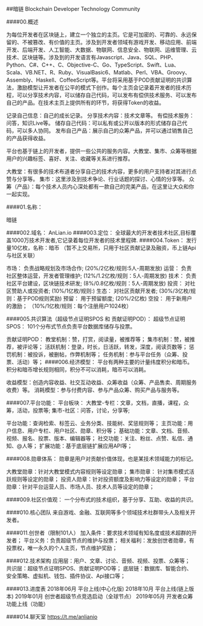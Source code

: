 ##暗链
Blockchain Developer Technology Community

####00.概述

  为每位开发者在区块链上，建立一个独立的主页。它是可加密的、可靠的、永远保留的、不被篡改、有价值的主页。涉及到开发者领域有游戏开发、移动应用、前端开发、后端开发、人工智能、大数据、物联网、信息安全、物联网、运维管理、云技术、区块链等。涉及到的开发语言有Javascript、Java、SQL、PHP、Python、C#、C++、C、Objective-C、Go、TypeScript、Swift、Lua、Scala、VB.NET、R、Ruby、VisualBasic6、Matlab、Perl、VBA、Groovy、Assembly、Haskell、CoffeeScript等。平台将采用基于POD贡献证明的共识算法，激励模型让开发者在公平的模式下创作。每个主页会记录着开发者的技术历程，可以分享技术内容，可以储存自己代码，可以发布有偿供技术服务、可以发布自己的产品。在技术主页上提供所有的环节，将获得Token的收益。

  记录自己信息：自己的成长记录。
  分享技术内容：技术文章等。
  有偿技术服务：问答，知识Live等。
  储存自己代码：可以私有或公开以版本的形式储存自己代码，可以多人协同。
  发布自己产品：展示自己的众筹产品，并可以通过销售自己的产品获得收益。

  平台也基于链上的开发者，提供一些公共的服务内容。大教堂、集市、众筹等根据用户的兴趣标签、喜好、关注、收藏等关系进行推荐。

  大教堂：有很多的技术布道者分享自己的技术内容，更多的用户支持者对其进行点赞与分享等。
  集市：这里涉及到技术争论、行业话题的探讨、心情的分享等。
  众筹（产品）：每个技术人员内心深处都有一款自己的完美产品，在这里让大众和你一起实现。

####01.名称：

  暗链
  
####002.域名：
  AnLian.io
####003.定位：
  全球最大的开发者技术社区,目标覆盖1000万技术开发者,它记录着每位开发者的技术里程碑.
####004.Token：
  发行量10亿枚，名称：暗币 （暂不上交易所，只用于社区贡献记录及融资，币上链Api与社区关联）

  市场： 负责战略规划及市场合作; (20%/2亿枚/规则:5人-周期发放)
  运营： 负责社区整体运营，开发者管理维护; (12%/1.2亿枚/规则：5人-周期发放)
  技术： 负责社区平台建设，区块链技术研发; (8%/0.8亿枚/规则：5人-周期发放)
  投资： 对社区赞助人或投资者; (10%/1亿枚/规则:)
  生态： 对社区贡献开发者; (30%/3亿枚/规则：基于POD规则奖励) 
  预留： 用于预留额度; (20%/2亿枚)
  空投： 用于新用户的激励； （10%/1亿枚/规则：每个注册用户1024枚）

####005.共识算法（超级节点证明SPOS 和 贡献证明POD）：
   超级节点证明SPOS：
101个分布式节点负责平台数据库储存与投票。

  贡献证明POD：
  教堂机制：赞，打赏，阅读量，被推荐等； 
  集市机制：赞，被推荐，被评论等；
  活跃机制：登录，时长，日活跃，转发，深度，阅读页数等； 
  惩罚机制：被投诉，被删帖，作弊机制等； 
  任务机制：参与平台任务（众筹、投票、活动）等； 
####006.经济模型：
  平台有两种主要的计量纬度积分和暗币。积分和暗币增长规则相同，积分不可以消耗，暗币可以消耗。 

  收益模型：创造内容收益、社交互动收益、众筹收益（众筹、产品售卖、周期服务收费）等。
  消耗模型：参与付费内容、参与产品众筹、购买产品与服务等。

####007.平台功能：
  平台板块：
  大教堂-专栏：文章，文档，直播，课程，众筹，活动，投票等;
  集市-社区：问答，讨论，分享等;

  平台功能：查询检索、标签云、业务分类、技能树、奖惩规则等；
  主页功能：用户信息、用户专栏、用户社区、勋章、积分等；
  基础功能：文章、文档、音频、视频、报名、投票、版本、编辑器等；
  社交功能：关注、粉丝、点赞、私信、通知、@人等；
  扩展功能：基于底层链扩展应用API等；

####008.勋章体系：
  勋章是用户对贡献价值体现，也是某技术领域能力的标记。

  大教堂勋章：针对大教堂模式内容规则等设定勋章；
  集市勋章： 针对集市模式活跃规则等设定的勋章；
  投资人勋章：针对投资额度及影响力等设定的勋章；
  平台勋章：针对平台运营人员、市场人员、技术人员等设定的勋章；
  
####009.社区价值观：
  一个分布式的技术组织，基于分享、互助、收益的共识。

####010.核心团队
  来自游戏、金融、互联网等多个领域技术社群带头人及相关开发者。

####011.创世者（限制101人）
  加入条件：要求技术领域有知名度或技术超群的开发者；
  平台义务：负责超级节点的维护与投票；
  相关福利：发放创世者勋章，有投票权，唯一永久的个人主页，节点维护奖励；

####012.技术架构
  应用层：用户、文章、讨论、音频、视频、投票、众筹等；
  共识层：超级节点证明SPOS、贡献证明POD等；
  底层链：数据库、智能合约、安全策略、虚拟机、钱包、插件协议、Api接口等；

####013.进度表
  2018年06月 平台上线(中心化版)
  2018年10月 平台上线(链上版本)
  2019年01月 创世者超级节点竞选启动（全球节点）
  2019年05月 开发者众筹功能上线（功能）

####014.聊天室
  https://t.me/anlianio
